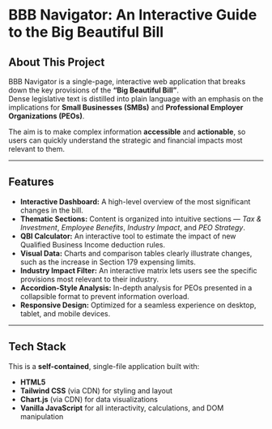# BBB Navigator: An Interactive Guide to the Big Beautiful Bill

## About This Project
BBB Navigator is a single-page, interactive web application that breaks down the key provisions of the **“Big Beautiful Bill”**.  
Dense legislative text is distilled into plain language with an emphasis on the implications for **Small Businesses (SMBs)** and **Professional Employer Organizations (PEOs)**.

The aim is to make complex information **accessible** and **actionable**, so users can quickly understand the strategic and financial impacts most relevant to them.

---

## Features
- **Interactive Dashboard:** A high-level overview of the most significant changes in the bill.
- **Thematic Sections:** Content is organized into intuitive sections — *Tax & Investment*, *Employee Benefits*, *Industry Impact*, and *PEO Strategy*.
- **QBI Calculator:** An interactive tool to estimate the impact of new Qualified Business Income deduction rules.
- **Visual Data:** Charts and comparison tables clearly illustrate changes, such as the increase in Section 179 expensing limits.
- **Industry Impact Filter:** An interactive matrix lets users see the specific provisions most relevant to their industry.
- **Accordion-Style Analysis:** In-depth analysis for PEOs presented in a collapsible format to prevent information overload.
- **Responsive Design:** Optimized for a seamless experience on desktop, tablet, and mobile devices.

---

## Tech Stack
This is a **self-contained**, single-file application built with:

- **HTML5**
- **Tailwind CSS** (via CDN) for styling and layout
- **Chart.js** (via CDN) for data visualizations
- **Vanilla JavaScript** for all interactivity, calculations, and DOM manipulation

